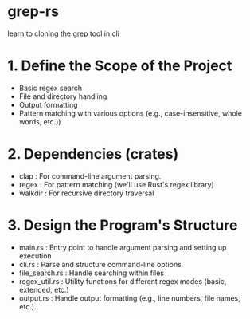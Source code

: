 # grep-rs
learn to cloning the grep tool in cli


# 1. Define the Scope of the Project
- Basic regex search
- File and directory handling
- Output formatting
- Pattern matching with various options (e.g., case-insensitive, whole words,
  etc.))

# 2. Dependencies (crates)
- clap : For command-line argument parsing.
- regex : For pattern matching (we'll use Rust's regex library)
- walkdir : For recursive directory traversal

# 3. Design the Program's Structure
- main.rs : Entry point to handle argument parsing and setting up execution
- cli.rs : Parse and structure command-line options
- file_search.rs : Handle searching within files
- regex_util.rs : Utility functions for different regex modes (basic, extended,
  etc.)
- output.rs : Handle output formatting (e.g., line numbers, file names, etc.).
